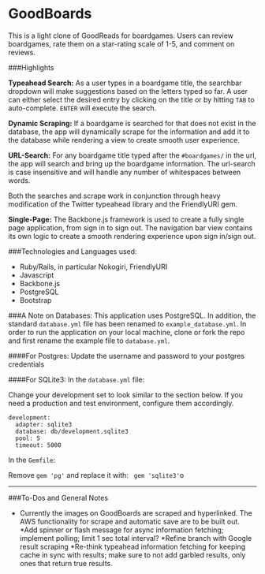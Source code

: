 GoodBoards
======

This is a light clone of GoodReads for boardgames. Users can review boardgames, rate them on a star-rating scale of 1-5, and comment on reviews. 

###Highlights

**Typeahead Search:** As a user types in a boardgame title, the searchbar dropdown will make suggestions based on the letters typed so far. A user can either select the desired entry by clicking on the title or by hitting `TAB` to auto-complete. `ENTER` will execute the search.

**Dynamic Scraping:** If a boardgame is searched for that does not exist in the database, the app will dynamically scrape for the information and add it to the database while rendering a view to create smooth user experience.

**URL-Search:** For any boardgame title typed after the `#boardgames/` in the url, the app will search and bring up the boardgame information. The url-search is case insensitive and will handle any number of whitespaces between words.

Both the searches and scrape work in conjunction through heavy modification of the Twitter typeahead library and the FriendlyURI gem. 

**Single-Page:** The Backbone.js framework is used to create a fully single page application, from sign in to sign out. The navigation bar view contains its own logic to create a smooth rendering experience upon sign in/sign out.

###Technologies and Languages used:
* Ruby/Rails, in particular Nokogiri, FriendlyURI
* Javascript
* Backbone.js
* PostgreSQL
* Bootstrap


###A Note on Databases:
This application uses PostgreSQL. In addition, the standard `database.yml` file has been renamed to `example_database.yml`. In order to run the application on your local machine, clone or fork the repo and first rename the example file to `database.yml`. 

####For Postgres:
Update the username and password to your postgres credentials

####For SQLite3:
 In the `database.yml` file:

Change your development set to look similar to the section below. If you need a production and test environment, configure them accordingly.

```
development:
  adapter: sqlite3
  database: db/development.sqlite3
  pool: 5
  timeout: 5000
```


In the `Gemfile`:

Remove `gem 'pg'` and replace it with: ` gem 'sqlite3'`o


---
###To-Dos and General Notes
* Currently the images on GoodBoards are scraped and hyperlinked. The AWS functionality for scrape and automatic save are to be built out.
*Add spinner or flash message for async information fetching; implement polling; limit 1 sec total interval?
*Refine branch with Google result scraping
*Re-think typeahead information fetching for keeping cache in sync with results; make sure to not add garbled results, only ones that return true results.
